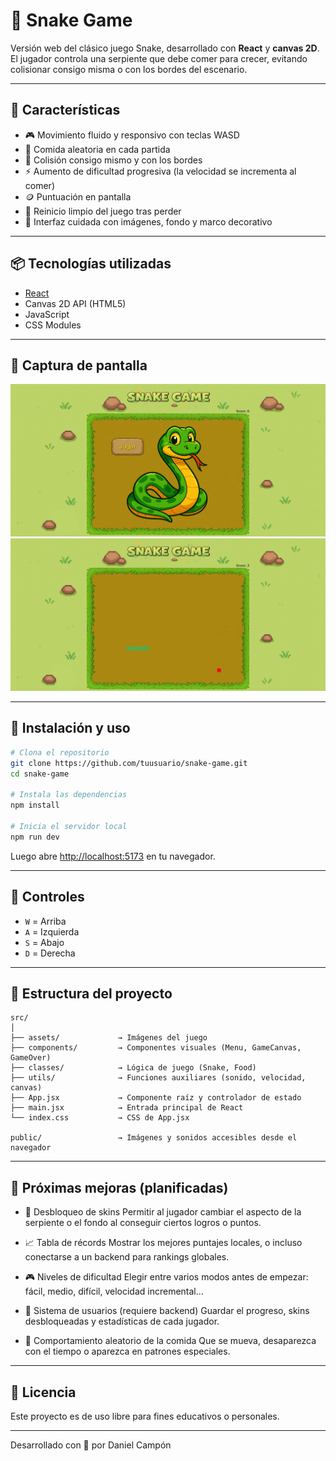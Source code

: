 # 🐍 Snake Game

Versión web del clásico juego Snake, desarrollado con **React** y **canvas 2D**.  
El jugador controla una serpiente que debe comer para crecer, evitando colisionar consigo misma o con los bordes del escenario.

---

## 🚀 Características

- 🎮 Movimiento fluido y responsivo con teclas WASD
- 🍎 Comida aleatoria en cada partida
- 🧠 Colisión consigo mismo y con los bordes
- ⚡ Aumento de dificultad progresiva (la velocidad se incrementa al comer)
- 🪙 Puntuación en pantalla
- 🔁 Reinicio limpio del juego tras perder
- 🎨 Interfaz cuidada con imágenes, fondo y marco decorativo

---

## 📦 Tecnologías utilizadas

- [React](https://reactjs.org/)
- Canvas 2D API (HTML5)
- JavaScript
- CSS Modules

---

## 📸 Captura de pantalla

![Snake Menu screenshot](./public/preview1.png)
![Snake Game screenshot](./public/preview2.png)

---

## 🔧 Instalación y uso

```bash
# Clona el repositorio
git clone https://github.com/tuusuario/snake-game.git
cd snake-game

# Instala las dependencias
npm install

# Inicia el servidor local
npm run dev
```

Luego abre [http://localhost:5173](http://localhost:5173) en tu navegador.

---

## 🎯 Controles

- `W` = Arriba
- `A` = Izquierda
- `S` = Abajo
- `D` = Derecha

---

## 📁 Estructura del proyecto

```
src/
│
├── assets/             → Imágenes del juego
├── components/         → Componentes visuales (Menu, GameCanvas, GameOver)
├── classes/            → Lógica de juego (Snake, Food)
├── utils/              → Funciones auxiliares (sonido, velocidad, canvas)
├── App.jsx             → Componente raíz y controlador de estado
├── main.jsx            → Entrada principal de React
└── index.css           → CSS de App.jsx

public/                 → Imágenes y sonidos accesibles desde el navegador
```

---

## 🧪 Próximas mejoras (planificadas)


- 🎨 Desbloqueo de skins
  Permitir al jugador cambiar el aspecto de la serpiente o el fondo al conseguir ciertos logros o puntos.

- 📈 Tabla de récords
  Mostrar los mejores puntajes locales, o incluso conectarse a un backend para rankings globales.

- 🎮 Niveles de dificultad
  Elegir entre varios modos antes de empezar: fácil, medio, difícil, velocidad incremental…

- 👤 Sistema de usuarios (requiere backend)
  Guardar el progreso, skins desbloqueadas y estadísticas de cada jugador.

- 🐍 Comportamiento aleatorio de la comida
  Que se mueva, desaparezca con el tiempo o aparezca en patrones especiales.

---

## 📝 Licencia

Este proyecto es de uso libre para fines educativos o personales.

---

Desarrollado con 💚 por Daniel Campón